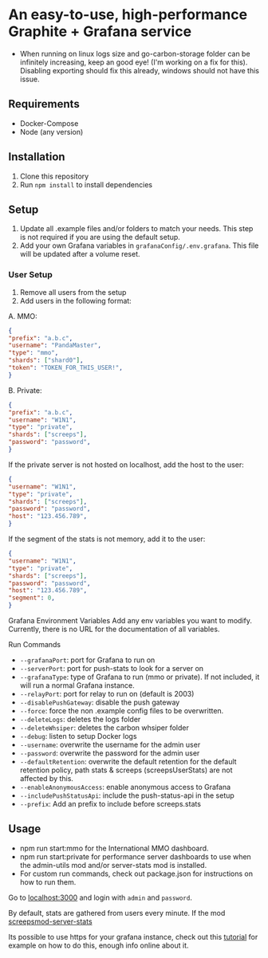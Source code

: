 # An easy-to-use, high-performance Graphite + Grafana service

* When running on linux logs size and go-carbon-storage folder can be infinitely increasing, keep an good eye! (I'm working on a fix for this). Disabling exporting should fix this already, windows should not have this issue.

## Requirements

* Docker-Compose
* Node (any version)

## Installation

1. Clone this repository
2. Run `npm install` to install dependencies

## Setup

1. Update all .example files and/or folders to match your needs. This step is not required if you are using the default setup.
2. Add your own Grafana variables in `grafanaConfig/.env.grafana`. This file will be updated after a volume reset.

### User Setup

1. Remove all users from the setup
2. Add users in the following format:

A. MMO:

```json
{
"prefix": "a.b.c",
"username": "PandaMaster",
"type": "mmo",
"shards": ["shard0"],
"token": "TOKEN_FOR_THIS_USER!",
}
```

B. Private:

```json
{
"prefix": "a.b.c",
"username": "W1N1",
"type": "private",
"shards": ["screeps"],
"password": "password",
}
```

If the private server is not hosted on localhost, add the host to the user:

```json
{
"username": "W1N1",
"type": "private",
"shards": ["screeps"],
"password": "password",
"host": "123.456.789",
}
```

If the segment of the stats is not memory, add it to the user:

```json
{
"username": "W1N1",
"type": "private",
"shards": ["screeps"],
"password": "password",
"host": "123.456.789",
"segment": 0,
}
```

Grafana Environment Variables
Add any env variables you want to modify. Currently, there is no URL for the documentation of all variables.

Run Commands

- `--grafanaPort`: port for Grafana to run on
- `--serverPort`: port for push-stats to look for a server on
- `--grafanaType`: type of Grafana to run (mmo or private). If not included, it will run a normal Grafana instance.
- `--relayPort`: port for relay to run on (default is 2003)
- `--disablePushGateway`: disable the push gateway
- `--force`: force the non .example config files to be overwritten.
- `--deleteLogs`: deletes the logs folder
- `--deleteWhsiper`: deletes the carbon whsiper folder
- `--debug`: listen to setup Docker logs
- `--username`: overwrite the username for the admin user
- `--password`: overwrite the password for the admin user
- `--defaultRetention`: overwrite the default retention for the default retention policy, path stats & screeps (screepsUserStats) are not affected by this.
- `--enableAnonymousAccess`: enable anonymous access to Grafana
- `--includePushStatusApi`: include the push-status-api in the setup
- `--prefix`: Add an prefix to include before screeps.stats

## Usage

- npm run start:mmo for the International MMO dashboard.
- npm run start:private for performance server dashboards to use when the admin-utils mod and/or server-stats mod is installed.
- For custom run commands, check out package.json for instructions on how to run them.

Go to [localhost:3000](http://localhost:3000) and login with `admin` and `password`.

By default, stats are gathered from users every minute. If the mod [screepsmod-server-stats](https://github.com/The-International-Screeps-Bot/screepsmod-server-stats)

Its possible to use https for your grafana instance, check out this [tutorial](https://www.turbogeek.co.uk/grafana-how-to-configure-ssl-https-in-grafana/) for example on how to do this, enough info online about it.
